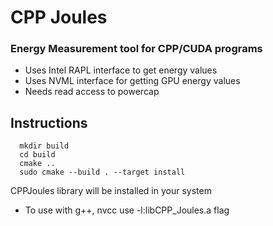 # CPP Joules

### Energy Measurement tool for CPP/CUDA programs

- Uses Intel RAPL interface to get energy values
- Uses NVML interface for getting GPU energy values
- Needs read access to powercap

## Instructions

```bash=
  mkdir build
  cd build
  cmake ..
  sudo cmake --build . --target install
```

CPPJoules library will be installed in your system

- To use with g++, nvcc use -l:libCPP_Joules.a flag

